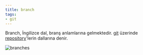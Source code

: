 ```yaml
---
title: branch
tags:
- git
---
```


Branch, İngilizce dal, branş anlamlarına gelmektedir. [git](/git) üzerinde [repository](/repository)'lerin dallarına denir.

![branches](https://wac-cdn.atlassian.com/dam/jcr:389059a7-214c-46a3-bc52-7781b4730301/hero.svg?cdnVersion=kq)
